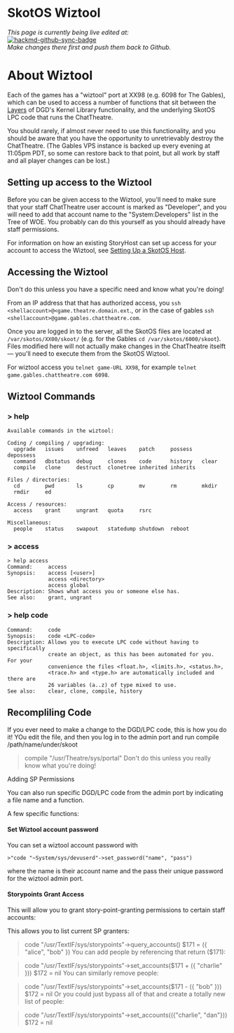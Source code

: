 # SkotOS Wiztool

*This page is currently being live edited at:</br>*
[![hackmd-github-sync-badge](https://hackmd.io/74QwMEbtSWWYcgm97_MDww/badge)](https://hackmd.io/74QwMEbtSWWYcgm97_MDww)
</br>
*Make changes there first and push them back to Github.*

# About Wiztool

Each of the games has a "wiztool" port at XX98 (e.g. 6098 for The Gables), which can be used to access a number of functions that sit between the [Layers](./Layers.md) of DGD's Kernel Library functionality, and the underlying SkotOS LPC code that runs the ChatTheatre.

You should rarely, if almost never need to use this functionality, and you should be aware that you have the opportunity to unretrievably destroy the ChatTheatre. (The Gables VPS instance is backed up every evening at 11:05pm PDT, so some can restore back to that point, but all work by staff and all player changes can be lost.)

## Setting up access to the Wiztool

Before you can be given access to the Wiztool, you'll need to make sure that your staff ChatTheatre user account is marked as "Developer", and you will need to add that account name to the "System:Developers" list in the Tree of WOE. You probably can do this yourself as you should already have staff permissions.

For information on how an existing StoryHost can set up access for your account to access the Wiztool, see [Setting Up a SkotOS Host]().

## Accessing the Wiztool

Don't do this unless you have a specific need and know what you're doing!

From an IP address that that has authorized access, you `ssh <shellaccount>@<game.theatre.domain.ext`., or in the case of gables `ssh <shellaccount>@game.gables.chattheatre.com`.

Once you are logged in to the server, all the SkotOS files are located at `/var/skotos/XX00/skoot/` (e.g. for the Gables `cd /var/skotos/6000/skoot`). Files modified here will not actually make changes in the ChatTheatre itselft — you'll need to execute them from the SkotOS Wiztool.

For wiztool access you `telnet game-URL XX98`, for example `telnet game.gables.chattheatre.com 6098`.


## Wiztool Commands

### > help

```
Available commands in the wiztool:

Coding / compiling / upgrading:
  upgrade   issues    unfreed   leaves    patch     possess   depossess
  command   dbstatus  debug     clones    code      history   clear
  compile   clone     destruct  clonetree inherited inherits

Files / directories:
  cd        pwd       ls        cp        mv        rm        mkdir
  rmdir     ed

Access / resources:
  access    grant     ungrant   quota     rsrc

Miscellaneous:
  people    status    swapout   statedump shutdown  reboot

````
### > access
```
> help access
Command:     access
Synopsis:    access [<user>]
             access <directory>
             access global
Description: Shows what access you or someone else has.
See also:    grant, ungrant
```

### > help code

```
Command:     code
Synopsis:    code <LPC-code>
Description: Allows you to execute LPC code without having to specifically
             create an object, as this has been automated for you.  For your
             convenience the files <float.h>, <limits.h>, <status.h>,
             <trace.h> and <type.h> are automatically included and there are
             26 variables (a..z) of type mixed to use.
See also:    clear, clone, compile, history
```


## Recompliling Code

If you ever need to make a change to the DGD/LPC code, this is how you do it! YOu edit the file, and then you log in to the admin port and run compile /path/name/under/skoot

> compile "/usr/Theatre/sys/portal"
Don't do this unless you really know what you're doing!

Adding SP Permissions

You can also run specific DGD/LPC code from the admin port by indicating a file name and a function.

A few specific functions:

#### Set Wiztool account password

You can set a wiztool account password with
```
>"code "~System/sys/devuserd"->set_password("name", "pass")
```
where the name is their account name and the pass their unique password for the wiztool admin port.

#### Storypoints Grant Access

This will allow you to grant story-point-granting permissions to certain staff accounts:

This allows you to list current SP granters:

> code "/usr/TextIF/sys/storypoints"->query_accounts() 
$171 = ({ "alice", "bob" })
You can add people by referencing that return ($171):

> code "/usr/TextIF/sys/storypoints"->set_accounts($171 + ({ "charlie" }))
$172 = nil
You can similarly remove people:

> code "/usr/TextIF/sys/storypoints"->set_accounts($171 - ({ "bob" }))
$172 = nil
Or you could just bypass all of that and create a totally new list of people:

> code "/usr/TextIF/sys/storypoints"->set_accounts(({"charlie", "dan"}))
$172 = nil


